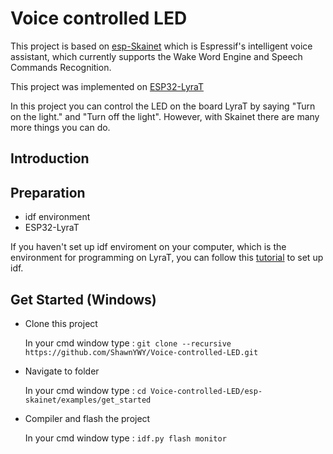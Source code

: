 # Voice controlled LED
 This project is based on [esp-Skainet](https://github.com/espressif/esp-skainet) which is Espressif's intelligent voice assistant, which currently supports the Wake Word Engine and Speech Commands Recognition.
 
 This project was implemented on [ESP32-LyraT](https://www.espressif.com/en/products/devkits/esp-audio-devkits)
 
 In this project you can control the LED on the board LyraT by saying "Turn on the light." and "Turn off the light". However, with Skainet there are many more things you can do.
 
## Introduction
 
## Preparation
* idf environment
* ESP32-LyraT

 If you haven't set up idf enviroment on your computer, which is the environment for programming on LyraT, you can follow this [tutorial](https://docs.espressif.com/projects/esp-idf/en/v4.2.1/esp32/get-started/index.html) to set up idf. 

## Get Started (Windows)
* Clone this project
 
  In your cmd window type : ```git clone --recursive https://github.com/ShawnYWY/Voice-controlled-LED.git```
  
* Navigate to folder 
 
  In your cmd window type : ```cd Voice-controlled-LED/esp-skainet/examples/get_started```

* Compiler and flash the project

  In your cmd window type : ```idf.py flash monitor```
  
